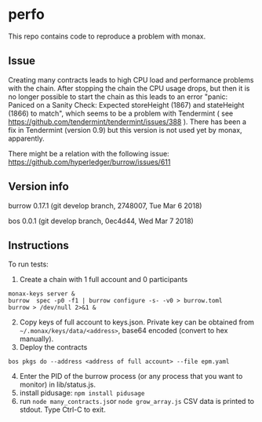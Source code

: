 # perfo

This repo contains code to reproduce a problem with monax. 

## Issue 
Creating many contracts leads to high CPU load and performance problems with the chain.
After stopping the chain the CPU usage drops, but then it is no longer possible to start the chain as this leads to an error "panic: 
Paniced on a Sanity Check: Expected storeHeight (1867) and stateHeight (1866) to match", which seems to be a problem with Tendermint ( see 
https://github.com/tendermint/tendermint/issues/388 ). There has been a fix in Tendermint (version 0.9) but this version is not used yet 
by monax, apparently.

There might be a relation with the following issue: https://github.com/hyperledger/burrow/issues/611

## Version info
burrow 0.17.1 (git develop branch, 2748007, Tue Mar 6 2018)

bos 0.0.1 (git develop branch, 0ec4d44, Wed Mar 7 2018)

## Instructions
To run tests:

1. Create a chain with 1 full account and 0 participants
```
monax-keys server &
burrow  spec -p0 -f1 | burrow configure -s- -v0 > burrow.toml
burrow > /dev/null 2>&1 &
```
2. Copy keys of full account to keys.json. Private key can be obtained from `~/.monax/keys/data/<address>`, base64 encoded (convert to hex manually).
3. Deploy the contracts
```
bos pkgs do --address <address of full account> --file epm.yaml
```
4. Enter the PID of the burrow process (or any process that you want to monitor) in lib/status.js.
5. install pidusage: `npm install pidusage`
6. run `node many_contracts.js`or `node grow_array.js`
   CSV data is printed to stdout. Type Ctrl-C to exit.


